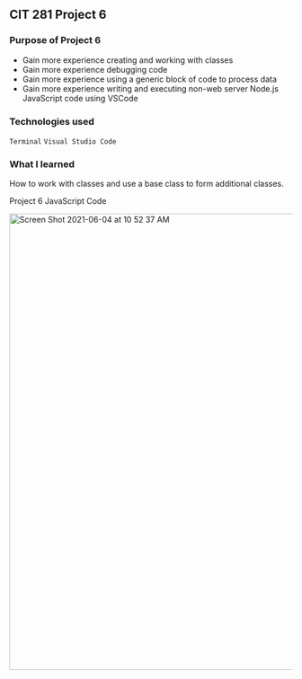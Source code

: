 ## CIT 281 Project 6

### Purpose of Project 6
* Gain more experience creating and working with classes
* Gain more experience debugging code
* Gain more experience using a generic block of code to process data
* Gain more experience writing and executing non-web server Node.js JavaScript code using VSCode


### Technologies used
`Terminal`
`Visual Studio Code`


### What I learned
How to work with classes and use a base class to form additional classes. 


Project 6 JavaScript Code

<img width="813" alt="Screen Shot 2021-06-04 at 10 52 37 AM" src="https://user-images.githubusercontent.com/84147507/120843502-0991a800-c523-11eb-80ee-8111c293d60e.png">
